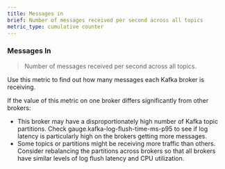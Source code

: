 ```yaml
---
title: Messages in
brief: Number of messages received per second across all topics
metric_type: cumulative counter
---
```

### Messages In

> Number of messages received per second across all topics.

Use this metric to find out how many messages each Kafka broker is receiving.

If the value of this metric on one broker differs significantly from other brokers:

* This broker may have a disproportionately high number of Kafka topic partitions. Check gauge.kafka-log-flush-time-ms-p95 to see if log latency is particularly high on the brokers getting more messages.
* Some topics or partitions might be receiving more traffic than others. Consider rebalancing the partitions across brokers so that all brokers have similar levels of log flush latency and CPU utilization.
